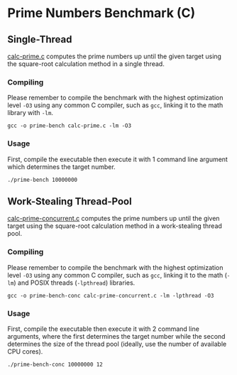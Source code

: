 # Prime Numbers Benchmark (C)

## Single-Thread
[calc-prime.c](https://github.com/romshark/prime-numbers-benchmark/tree/master/c/calc-prime.c)
computes the prime numbers up until the given target using the square-root
calculation method in a single thread.

### Compiling
Please remember to compile the benchmark with the highest optimization level
`-O3` using any common C compiler, such as `gcc`, linking it to the math library
with `-lm`.
```
gcc -o prime-bench calc-prime.c -lm -O3
```

### Usage
First, compile the executable then execute it with 1 command line argument which
determines the target number.
```
./prime-bench 10000000
```


## Work-Stealing Thread-Pool
[calc-prime-concurrent.c](https://github.com/romshark/prime-numbers-benchmark/tree/master/c/calc-prime-concurrent.c)
computes the prime numbers up until the given target using the square-root
calculation method in a work-stealing thread pool.

### Compiling
Please remember to compile the benchmark with the highest optimization level
`-O3` using any common C compiler, such as `gcc`, linking it to the math (`-lm`)
and POSIX threads (`-lpthread`) libraries.
```
gcc -o prime-bench-conc calc-prime-concurrent.c -lm -lpthread -O3
```

### Usage
First, compile the executable then execute it with 2 command line arguments,
where the first determines the target number while the second determines the
size of the thread pool (ideally, use the number of available CPU cores).
```
./prime-bench-conc 10000000 12
```
